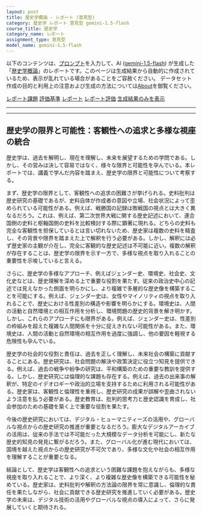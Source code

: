 ```yaml
---
layout: post
title: 歴史学概論 - レポート (意見型)
category: 歴史学 レポート 意見型 gemini-1.5-flash
course_title: 歴史学
category_name: レポート
assignment_type: 意見型
model_name: gemini-1.5-flash
---
```


以下のコンテンツは、[プロンプト](http://127.0.0.1:8000/generated/歴史学/gemini-1.5-flash/prompt_レポート-意見型.md)を入力して、AI ([gemini-1.5-flash](contents/gemini-1.5-flash)) が生成した「[歴史学概論](/contents/歴史学/)」のレポートです。このページは生成結果から自動的に作成されているため、表示が乱れている場合があることをご容赦ください。
データセット作成の目的と利用上の注意および生成の方法については[About](/About)を御覧ください。

[レポート課題](../レポート課題-意見型)
[評価基準](../評価基準-意見型)
[レポート](../レポート-意見型)
[レポート評価](../レポート評価-意見型)
[生成結果のみを表示](http://127.0.0.1:8000/generated/歴史学/gemini-1.5-flash/レポート-意見型.md)
  

***
***
  
## 歴史学の限界と可能性：客観性への追求と多様な視座の統合

歴史学は、過去を解明し、現在を理解し、未来を展望するための学問である。しかし、その営みは決して容易ではなく、様々な限界と可能性を孕んでいる。本レポートでは、講義で学んだ内容を踏まえ、歴史学の限界と可能性について考察する。

まず、歴史学の限界として、客観性への追求の困難さが挙げられる。史料批判は歴史研究の基礎であるが、史料自体が作成者の意図や立場、社会状況によって歪められている可能性がある。例えば、戦勝国の記録は敗戦国の視点とは大きく異なるだろう。これは、例えば、第二次世界大戦に関する歴史記述において、連合国側の史料と枢軸国側の史料を比較検討する際に顕著に現れる。どちらの史料も完全な客観性を担保しているとは言い切れないため、歴史家は複数の史料を精査し、その背景や限界を踏まえた上で解釈を行う必要がある。しかし、解釈には必ず歴史家の主観が介在し、完全に客観的な歴史記述は不可能に近い。複数の解釈が存在することは、歴史学の限界を示す一方で、多様な視点を取り入れることの重要性を示唆していると言える。

さらに、歴史学の多様なアプローチ、例えばジェンダー史、環境史、社会史、文化史などは、歴史理解を深める上で重要な役割を果たす。従来の政治史中心の記述では見えなかった側面を明らかにし、より複雑で多層的な歴史像を構築することを可能にする。例えば、ジェンダー史は、女性やマイノリティの視点を取り入れることで、歴史における性差別の構造や影響を明らかにする。環境史は、人間の活動と自然環境との相互作用を分析し、環境問題の歴史的背景を解き明かす。しかし、これらのアプローチにも限界がある。例えば、ジェンダー史は、性差別の枠組みを超えた複雑な人間関係を十分に捉えきれない可能性がある。また、環境史は、人間の活動と自然環境の相互作用を過度に強調し、他の要因を軽視する危険性も孕んでいる。

歴史学の社会的な役割と責任は、過去を正しく理解し、未来社会の構築に貢献することにある。歴史研究は、社会問題の解決や政策決定に役立つ知見を提供できる。例えば、過去の戦争や紛争の研究は、平和構築のための重要な教訓を提供する。しかし、歴史研究には倫理的な課題も存在する。例えば、過去の出来事の解釈が、特定のイデオロギーや政治的立場を支持するために利用される可能性がある。歴史家は、客観性と倫理性を重視し、歴史研究の成果が誤解や歪曲されないよう注意を払う必要がある。歴史教育は、批判的思考力と歴史認識を育成し、社会参加のための基礎を築く上で重要な役割を果たす。

今後の歴史研究においては、デジタル・ヒューマニティーズの活用や、グローバルな視点からの歴史研究の推進が重要となるだろう。膨大なデジタルアーカイブの活用は、従来の手法では不可能だった大規模なデータ分析を可能にし、新たな歴史的知見の発見に繋がるだろう。また、グローバル化が進む現代においては、国境を越えた視点からの歴史研究が不可欠であり、多様な文化や社会の相互作用を理解することが重要となる。

結論として、歴史学は客観性への追求という困難な課題を抱えながらも、多様な視座を取り入れることで、より深く、より複雑な歴史像を構築できる可能性を秘めている。歴史家は、史料批判や解釈の方法論の限界を常に意識し、倫理的な責任を果たしながら、社会に貢献できる歴史研究を推進していく必要がある。歴史学の未来は、デジタル技術の活用やグローバルな視点の導入によって、さらに発展していくと期待される。
